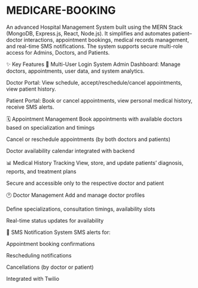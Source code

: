 # MEDICARE-BOOKING

An advanced Hospital Management System built using the MERN Stack (MongoDB, Express.js, React, Node.js). It simplifies and automates patient–doctor interactions, appointment bookings, medical records management, and real-time SMS notifications. The system supports secure multi-role access for Admins, Doctors, and Patients.

✨ Key Features
👥 Multi-User Login System
Admin Dashboard: Manage doctors, appointments, user data, and system analytics.

Doctor Portal: View schedule, accept/reschedule/cancel appointments, view patient history.

Patient Portal: Book or cancel appointments, view personal medical history, receive SMS alerts.

🗓️ Appointment Management
Book appointments with available doctors based on specialization and timings

Cancel or reschedule appointments (by both doctors and patients)

Doctor availability calendar integrated with backend

📊 Medical History Tracking
View, store, and update patients’ diagnosis, reports, and treatment plans

Secure and accessible only to the respective doctor and patient

🕐 Doctor Management
Add and manage doctor profiles

Define specializations, consultation timings, availability slots

Real-time status updates for availability

📩 SMS Notification System
SMS alerts for:

Appointment booking confirmations

Rescheduling notifications

Cancellations (by doctor or patient)

Integrated with Twilio
